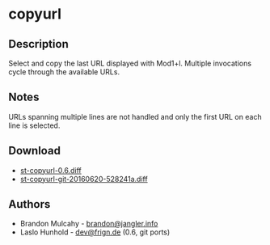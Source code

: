 copyurl
=======

Description
-----------

Select and copy the last URL displayed with Mod1+l.
Multiple invocations cycle through the available URLs.

Notes
-----

URLs spanning multiple lines are not handled and only the first
URL on each line is selected.

Download
--------

 * [st-copyurl-0.6.diff](st-copyurl-0.6.diff)
 * [st-copyurl-git-20160620-528241a.diff](st-copyurl-git-20160620-528241a.diff)

Authors
-------

 * Brandon Mulcahy - brandon@jangler.info
 * Laslo Hunhold - dev@frign.de (0.6, git ports)
